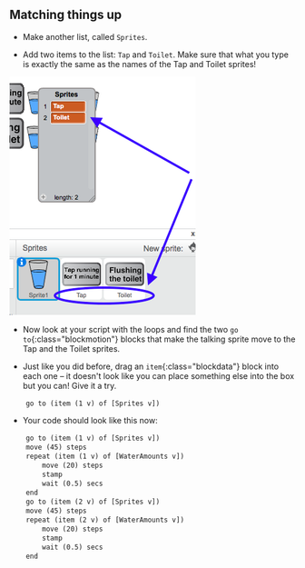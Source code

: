 ## Matching things up

+ Make another list, called `Sprites`.

+ Add two items to the list: `Tap` and `Toilet`. Make sure that what you type is exactly the same as the names of the Tap and Toilet sprites!

![The list of sprite names](images/list2SpriteNames.png)

+ Now look at your script with the loops and find the two `go to`{:class="blockmotion"} blocks that make the talking sprite move to the Tap and the Toilet sprites.

+ Just like you did before, drag an `item`{:class="blockdata"} block into each one – it doesn't look like you can place something else into the box but you can! Give it a try.

```blocks
    go to (item (1 v) of [Sprites v])
```

+ Your code should look like this now:

```blocks
    go to (item (1 v) of [Sprites v])
    move (45) steps
    repeat (item (1 v) of [WaterAmounts v])
        move (20) steps
        stamp
        wait (0.5) secs
    end
    go to (item (2 v) of [Sprites v])
    move (45) steps
    repeat (item (2 v) of [WaterAmounts v])
        move (20) steps
        stamp
        wait (0.5) secs
    end
```

